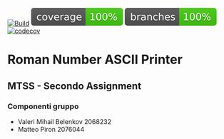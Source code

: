 [![Build](https://github.com/Valeryum999/Assignment2MTSSTest/actions/workflows/build.yml/badge.svg)](https://github.com/Valeryum999/Assignment2MTSS/actions/workflows/build.yml)
![coverage](.github/badges/jacoco.svg)
![branches_coverage](.github/badges/branches.svg)
[![codecov](https://codecov.io/gh/Valeryum999/Assignment2MTSSTest/graph/badge.svg?token=EE3ZGCUAX8)](https://codecov.io/gh/Valeryum999/Assignment2MTSS)

# Roman Number ASCII Printer

## MTSS - Secondo Assignment
### Componenti gruppo
- Valeri Mihail Belenkov 2068232
- Matteo Piron 2076044
